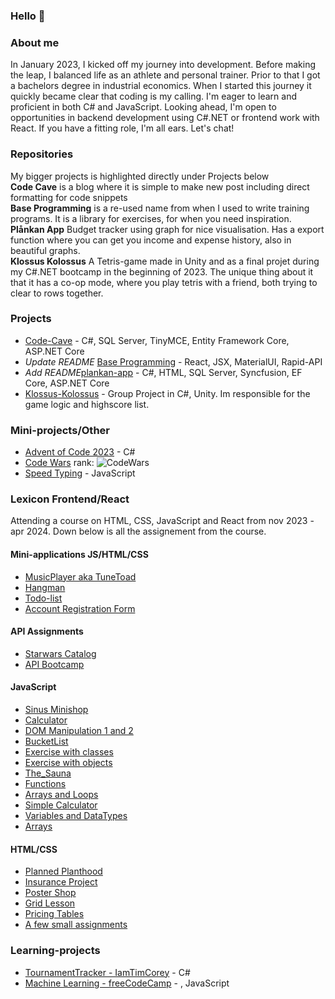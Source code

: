 ###  Hello 👋

### About me
In January 2023, I kicked off my journey into development. Before making the leap, I balanced life as an athlete and personal trainer. Prior to that I got a bachelors degree in industrial economics.
When I started this journey it quickly became clear that coding is my calling. I'm eager to learn and proficient in both C# and JavaScript. Looking ahead, I'm open to opportunities in backend development using C#.NET or frontend work with React. If you have a fitting role, I'm all ears. Let's chat!




### Repositories
My bigger projects is highlighted directly under Projects below\
**Code Cave** is a blog where it is simple to make new post including direct formatting for code snippets\
**Base Programming** is a re-used name from when I used to write training programs. It is a library for exercises, for when you need inspiration.\
**Plånkan App** Budget tracker using graph for nice visualisation. Has a export function where you can get you income and expense history, also in beautiful graphs.\
**Klossus Kolossus** A Tetris-game made in Unity and as a final projet during my C#.NET bootcamp in the beginning of 2023. The unique thing about it that it has a co-op mode, where you play tetris with a friend, both trying to clear to rows together.

### Projects
- [Code-Cave](https://github.com/sockulags/Code-Cave) - C#, SQL Server, TinyMCE, Entity Framework Core, ASP.NET Core 
- _Update README_ [Base Programming](https://github.com/sockulags/Base-programming) - React, JSX, MaterialUI, Rapid-API  
- _Add README_[plankan-app](https://github.com/sockulags/plankan-app) - C#, HTML, SQL Server, Syncfusion, EF Core, ASP.NET Core
- [Klossus-Kolossus](https://github.com/JeanLussagnet/Klossus-Kolossus) - Group Project in C#, Unity. Im responsible for the game logic and highscore list.
 
### Mini-projects/Other
- [Advent of Code 2023](https://github.com/sockulags/Advent_of_Code_2023) - C#
- [Code Wars](https://github.com/sockulags/Code_Wars) rank: ![CodeWars](https://www.codewars.com/users/sockulags/badges/micro)
- [Speed Typing](https://github.com/sockulags/Speed_Typing) - JavaScript


### Lexicon Frontend/React 
Attending a course on HTML, CSS, JavaScript and React from nov 2023 - apr 2024. Down below is all the assignement from the course.
#### Mini-applications JS/HTML/CSS
 - [MusicPlayer aka TuneToad](https://github.com/sockulags/Lexicon_JS_Musicplayer)
 - [Hangman](https://github.com/sockulags/Lexicon_Hangman/)
 - [Todo-list](https://github.com/sockulags/Lexicon_JS_Todo-list)
 - [Account Registration Form](https://github.com/sockulags/Lexicon_JS_Account_Registration)
#### API Assignments
- [Starwars Catalog](https://github.com/sockulags/Starwars_Catalog)
- [API Bootcamp](https://github.com/sockulags/Lexicon_API_Bootcamp)
#### JavaScript  
 - [Sinus Minishop](https://github.com/sockulags/Lexicon_JS_sinus-minishop)
 - [Calculator](https://github.com/sockulags/Lexicon_JS_Calculator)
 - [DOM Manipulation 1 and 2](https://github.com/sockulags/Lexicon_JS_DOM_Manipulation)
 - [BucketList](https://github.com/sockulags/Lexicon_JS_BucketList)
 - [Exercise with classes](https://github.com/sockulags/Lexicon_JS_Skolan_med_klasser)
 - [Exercise with objects](https://github.com/sockulags/Lexicon_JS_Skolan_med_objekt)
 - [The_Sauna](https://github.com/sockulags/Lexicon_JS_The_Sauna)
 - [Functions](https://github.com/sockulags/Lexicon_JS_Functions)
 - [Arrays and Loops](https://github.com/sockulags/Lexicon_JS_Arrays_and_Loops) 
 - [Simple Calculator](https://github.com/sockulags/Lexicon_JS_Simple-calc)
 - [Variables and DataTypes](https://github.com/sockulags/Lexicon_JS_Variables_and_DataTypes) 
 - [Arrays](https://github.com/sockulags/Lexicon_JS_Arrays)
#### HTML/CSS   
 - [Planned Planthood](https://github.com/sockulags/Planned_planthood)
 - [Insurance Project](https://github.com/sockulags/insurance_project)
 - [Poster Shop](https://github.com/sockulags/poster-shop)
 - [Grid Lesson](https://github.com/sockulags/grid_lesson)
 - [Pricing Tables](https://github.com/sockulags/lexicon-pricing_tables)
 - [A few small assignments](https://github.com/sockulags/html-delkurs)

### Learning-projects
- [TournamentTracker - IamTimCorey](https://github.com/sockulags/TournamentTracker) - C# 
- [Machine Learning - freeCodeCamp](https://github.com/sockulags/Machine_Learning_Course) - , JavaScript

